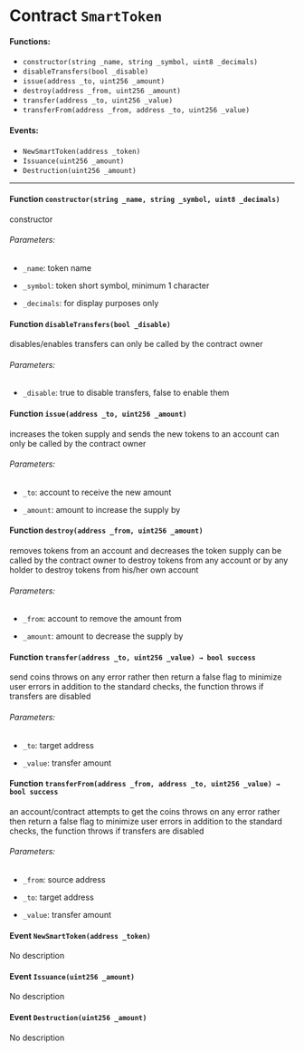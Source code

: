 # Contract `SmartToken`



#### Functions:
- `constructor(string _name, string _symbol, uint8 _decimals)`
- `disableTransfers(bool _disable)`
- `issue(address _to, uint256 _amount)`
- `destroy(address _from, uint256 _amount)`
- `transfer(address _to, uint256 _value)`
- `transferFrom(address _from, address _to, uint256 _value)`

#### Events:
- `NewSmartToken(address _token)`
- `Issuance(uint256 _amount)`
- `Destruction(uint256 _amount)`

---

#### Function `constructor(string _name, string _symbol, uint8 _decimals)`
constructor

###### Parameters:
- `_name`:       token name

- `_symbol`:     token short symbol, minimum 1 character

- `_decimals`:   for display purposes only
#### Function `disableTransfers(bool _disable)`
disables/enables transfers
can only be called by the contract owner

###### Parameters:
- `_disable`:    true to disable transfers, false to enable them
#### Function `issue(address _to, uint256 _amount)`
increases the token supply and sends the new tokens to an account
can only be called by the contract owner

###### Parameters:
- `_to`:         account to receive the new amount

- `_amount`:     amount to increase the supply by
#### Function `destroy(address _from, uint256 _amount)`
removes tokens from an account and decreases the token supply
can be called by the contract owner to destroy tokens from any account or by any holder to destroy tokens from his/her own account

###### Parameters:
- `_from`:       account to remove the amount from

- `_amount`:     amount to decrease the supply by
#### Function `transfer(address _to, uint256 _value) → bool success`
send coins
throws on any error rather then return a false flag to minimize user errors
in addition to the standard checks, the function throws if transfers are disabled

###### Parameters:
- `_to`:      target address

- `_value`:   transfer amount

#### Function `transferFrom(address _from, address _to, uint256 _value) → bool success`
an account/contract attempts to get the coins
throws on any error rather then return a false flag to minimize user errors
in addition to the standard checks, the function throws if transfers are disabled

###### Parameters:
- `_from`:    source address

- `_to`:      target address

- `_value`:   transfer amount


#### Event `NewSmartToken(address _token)`
No description
#### Event `Issuance(uint256 _amount)`
No description
#### Event `Destruction(uint256 _amount)`
No description


